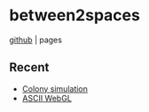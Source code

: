 # between2spaces

[github](https://github.com/between2spaces) | pages

## Recent

* [Colony simulation](/colony_sim)
* [ASCII WebGL](/ascii_webgl)

